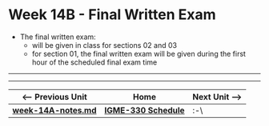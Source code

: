 # Week 14B - Final Written Exam

- The final written exam:
  - will be given in class for sections 02 and 03
  - for section 01, the final written exam will be given during the first hour of the scheduled final exam time

<hr><hr>

| <-- Previous Unit | Home | Next Unit -->
| --- | --- | --- 
| [**week-14A-notes.md**](week-14A-notes.md)     |  [**IGME-330 Schedule**](../schedule.md) | :-\
